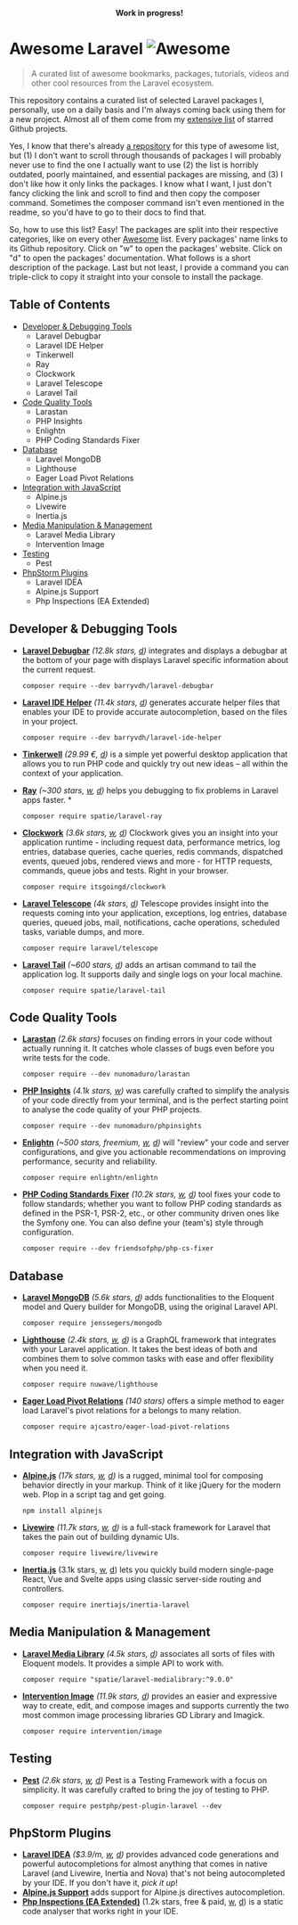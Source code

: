 <p align="center"><strong>Work in progress!</strong></p>

# Awesome Laravel ![Awesome](https://cdn.rawgit.com/sindresorhus/awesome/d7305f38d29fed78fa85652e3a63e154dd8e8829/media/badge.svg)

> A curated list of awesome bookmarks, packages, tutorials, videos and other cool resources from the Laravel ecosystem.

This repository contains a curated list of selected Laravel packages I, personally, use on a daily basis and I'm always coming back using them for a new project. Almost all of them come from my [extensive list](https://github.com/derheyne?tab=stars) of starred Github projects.

Yes, I know that there's already [a repository](https://github.com/chiraggude/awesome-laravel) for this type of awesome list, but (1) I don't want to scroll through thousands of packages I will probably never use to find the one I actually want to use (2) the list is horribly outdated, poorly maintained, and essential packages are missing, and (3) I don't like how it only links the packages. I know what I want, I just don't fancy clicking the link and scroll to find and then copy the composer command. Sometimes the composer command isn't even mentioned in the readme, so you'd have to go to their docs to find that.

So, how to use this list? Easy! The packages are split into their respective categories, like on every other [Awesome](https://github.com/sindresorhus/awesome) list. Every packages' name links to its Github repository. Click on "w" to open the packages' website. Click on "d" to open the packages' documentation. What follows is a short description of the package. Last but not least, I provide a command you can triple-click to copy it straight into your console to install the package.

## Table of Contents

* [Developer & Debugging Tools](#developer--debugging-tools)
  * Laravel Debugbar
  * Laravel IDE Helper
  * Tinkerwell
  * Ray
  * Clockwork
  * Laravel Telescope
  * Laravel Tail
* [Code Quality Tools](#code-quality-tools)
  * Larastan
  * PHP Insights
  * Enlightn
  * PHP Coding Standards Fixer
* [Database](#database)
  * Laravel MongoDB
  * Lighthouse
  * Eager Load Pivot Relations
* [Integration with JavaScript](#integration-with-javascript)
  * Alpine.js
  * Livewire
  * Inertia.js
* [Media Manipulation & Management](#media-manipulation--management)
  * Laravel Media Library
  * Intervention Image
* [Testing](#testing)
  * Pest
* [PhpStorm Plugins](#phpstorm-plugins)
  * Laravel IDEA
  * Alpine.js Support
  * Php Inspections (EA Extended)

## Developer & Debugging Tools

* **[Laravel Debugbar](https://github.com/barryvdh/laravel-debugbar)** *(12.8k stars, [d](https://github.com/barryvdh/laravel-debugbar#usage))* integrates and displays a debugbar at the bottom of your page with displays Laravel specific information about the current request.  

  ```
  composer require --dev barryvdh/laravel-debugbar
  ```
* **[Laravel IDE Helper](https://github.com/barryvdh/laravel-ide-helper)** *(11.4k stars, [d](https://github.com/barryvdh/laravel-ide-helper#usage))* generates accurate helper files that enables your IDE to provide accurate autocompletion, based on the files in your project.  

  ```
  composer require --dev barryvdh/laravel-ide-helper
  ```
* **[Tinkerwell](https://tinkerwell.app)** *(29.99 €, [d](https://beyondco.de/docs/tinkerwell/getting-started/about))* is a simple yet powerful desktop application that allows you to run PHP code and quickly try out new ideas – all within the context of your application.
* **[Ray](https://github.com/spatie/ray)** *(~300 stars, [w](https://myray.app), [d](https://spatie.be/docs/ray))* helps you debugging to fix problems in Laravel apps faster.
  * 
  ```
  composer require spatie/laravel-ray
  ```
* **[Clockwork](https://github.com/itsgoingd/clockwork)** *(3.6k stars, [w](https://underground.works/clockwork/), [d](https://underground.works/clockwork/#documentation))* Clockwork gives you an insight into your application runtime - including request data, performance metrics, log entries, database queries, cache queries, redis commands, dispatched events, queued jobs, rendered views and more - for HTTP requests, commands, queue jobs and tests. Right in your browser.
  
  ```
  composer require itsgoingd/clockwork
  ```
* **[Laravel Telescope](https://github.com/laravel/telescope)** *(4k stars, [d](https://laravel.com/docs/8.x/telescope))* Telescope provides insight into the requests coming into your application, exceptions, log entries, database queries, queued jobs, mail, notifications, cache operations, scheduled tasks, variable dumps, and more.

  ```
  composer require laravel/telescope
  ```
* **[Laravel Tail](https://github.com/spatie/laravel-tail)** *(~600 stars, [d](https://github.com/spatie/laravel-tail#usage))* adds an artisan command to tail the application log. It supports daily and single logs on your local machine.

  ```
  composer require spatie/laravel-tail
  ```

## Code Quality Tools
* **[Larastan](https://github.com/nunomaduro/larastan)** *(2.6k stars)* focuses on finding errors in your code without actually running it. It catches whole classes of bugs even before you write tests for the code.  

  ```
  composer require --dev nunomaduro/larastan
  ```
* **[PHP Insights](https://github.com/nunomaduro/phpinsights)** *(4.1k stars, [w](https://phpinsights.com))* was carefully crafted to simplify the analysis of your code directly from your terminal, and is the perfect starting point to analyse the code quality of your PHP projects.  

   ```
   composer require --dev nunomaduro/phpinsights
   ```
* **[Enlightn](https://github.com/enlightn/enlightn)** *(~500 stars, freemium, [w](https://www.laravel-enlightn.com), [d](https://www.laravel-enlightn.com/docs/))* will "review" your code and server configurations, and give you actionable recommendations on improving performance, security and reliability.  

  ```
  composer require enlightn/enlightn
  ```
* **[PHP Coding Standards Fixer](https://github.com/FriendsOfPHP/PHP-CS-Fixer)** *(10.2k stars, [w](https://cs.symfony.com), [d](https://cs.symfony.com/doc/usage.html))* tool fixes your code to follow standards; whether you want to follow PHP coding standards as defined in the PSR-1, PSR-2, etc., or other community driven ones like the Symfony one. You can also define your (team's) style through configuration.  
  ```
  composer require --dev friendsofphp/php-cs-fixer
  ```

## Database

* **[Laravel MongoDB](https://github.com/jenssegers/laravel-mongodb)** *(5.6k stars, [d](https://github.com/jenssegers/laravel-mongodb#configuration))* adds functionalities to the Eloquent model and Query builder for MongoDB, using the original Laravel API.

  ```
  composer require jenssegers/mongodb
  ```
* **[Lighthouse](https://github.com/nuwave/lighthouse)** *(2.4k stars, [w](https://lighthouse-php.com), [d](https://lighthouse-php.com/master/getting-started/installation.html))* is a GraphQL framework that integrates with your Laravel application. It takes the best ideas of both and combines them to solve common tasks with ease and offer flexibility when you need it.

  ```
  composer require nuwave/lighthouse
  ```
* **[Eager Load Pivot Relations](https://github.com/ajcastro/eager-load-pivot-relations)** *(140 stars)* offers a simple method to eager load Laravel's pivot relations for a belongs to many relation.

  ```
  composer require ajcastro/eager-load-pivot-relations
  ```

## Integration with JavaScript

* **[Alpine.js](https://github.com/alpinejs/alpine)** *(17k stars, [w](https://alpinejs.dev), [d](https://alpinejs.dev/alpine-101))* is a rugged, minimal tool for composing behavior directly in your markup. Think of it like jQuery for the modern web. Plop in a script tag and get going.

  ```
  npm install alpinejs
  ```
* **[Livewire](https://github.com/livewire/livewire)** *(11.7k stars, [w](https://laravel-livewire.com), [d](https://laravel-livewire.com/docs))* is a full-stack framework for Laravel that takes the pain out of building dynamic UIs.

  ```
  composer require livewire/livewire
  ```

* **[Inertia.js](https://github.com/inertiajs/inertia)** (3.1k stars, [w](https://inertiajs.com), [d](https://inertiajs.com/server-side-setup)) lets you quickly build modern single-page React, Vue and Svelte apps using classic server-side routing and controllers.

  ```
  composer require inertiajs/inertia-laravel
  ```

## Media Manipulation & Management

* **[Laravel Media Library](https://github.com/spatie/laravel-medialibrary)** *(4.5k stars, [d](https://spatie.be/docs/laravel-medialibrary))* associates all sorts of files with Eloquent models. It provides a simple API to work with.

  ```
  composer require "spatie/laravel-medialibrary:^9.0.0"
  ```
* **[Intervention Image](https://github.com/Intervention/image)** *(11.9k stars, [d](http://image.intervention.io))* provides an easier and expressive way to create, edit, and compose images and supports currently the two most common image processing libraries GD Library and Imagick.

  ```
  composer require intervention/image
  ```

## Testing

* **[Pest](https://github.com/pestphp/pest)** *(2.6k stars, [w](https://pestphp.com), [d](https://pestphp.com/docs))* Pest is a Testing Framework with a focus on simplicity. It was carefully crafted to bring the joy of testing to PHP.

  ```
  composer require pestphp/pest-plugin-laravel --dev
  ```

## PhpStorm Plugins

* **[Laravel IDEA](https://laravel-idea.com)** *($3.9/m, [w](https://laravel-idea.com), [d](https://laravel-idea.com/docs))* provides advanced code generations and powerful autocompletions for almost anything that comes in native Laravel (and Livewire, Inertia and Nova) that's not being autocompleted by your IDE. If you don't have it, *pick it up*!
* **[Alpine.js Support](https://plugins.jetbrains.com/plugin/15251-alpine-js-support)** adds support for Alpine.js directives autocompletion.
* **[Php Inspections (EA Extended)](https://plugins.jetbrains.com/plugin/7622-php-inspections-ea-extended-/)** (1.2k stars, free & paid, [w](https://github.com/kalessil/phpinspectionsea), [d](https://github.com/kalessil/phpinspectionsea/blob/master/docs/getting-started.md)) is a static code analyser that works right in your IDE.
